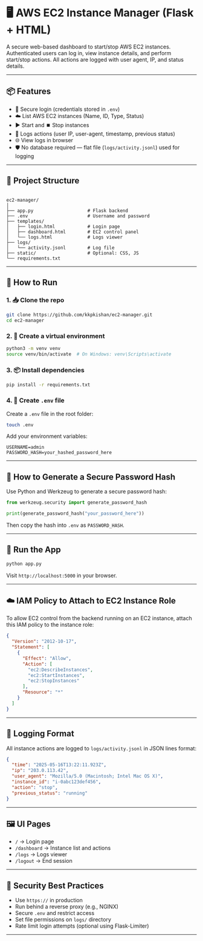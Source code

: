 # 🖥️ AWS EC2 Instance Manager (Flask + HTML)

A secure web-based dashboard to start/stop AWS EC2 instances. Authenticated users can log in, view instance details, and perform start/stop actions. All actions are logged with user agent, IP, and status details.

---

## 📦 Features

- 🔐 Secure login (credentials stored in `.env`)
- ☁️ List AWS EC2 instances (Name, ID, Type, Status)
- ▶️ Start and ⏹️ Stop instances
- 📑 Logs actions (user IP, user-agent, timestamp, previous status)
- 🌐 View logs in browser
- 🛡️ No database required — flat file (`logs/activity.jsonl`) used for logging

---

## 📁 Project Structure

```

ec2-manager/
│
├── app.py                    # Flask backend
├── .env                      # Username and password
├── templates/
│   ├── login.html            # Login page
│   ├── dashboard.html        # EC2 control panel
│   └── logs.html             # Logs viewer
├── logs/
│   └── activity.jsonl        # Log file
├── static/                   # Optional: CSS, JS
└── requirements.txt

````

---

## 🚀 How to Run

### 1. 📥 Clone the repo

```bash
git clone https://github.com/kkpkishan/ec2-manager.git
cd ec2-manager
````

### 2. 🐍 Create a virtual environment

```bash
python3 -m venv venv
source venv/bin/activate  # On Windows: venv\Scripts\activate
```

### 3. 📦 Install dependencies

```bash
pip install -r requirements.txt
```

### 4. 🧪 Create `.env` file

Create a `.env` file in the root folder:

```bash
touch .env
```

Add your environment variables:

```
USERNAME=admin
PASSWORD_HASH=your_hashed_password_here
```

---

## 🔐 How to Generate a Secure Password Hash

Use Python and Werkzeug to generate a secure password hash:

```python
from werkzeug.security import generate_password_hash

print(generate_password_hash("your_password_here"))
```

Then copy the hash into `.env` as `PASSWORD_HASH`.

---

## 🧪 Run the App

```bash
python app.py
```

Visit `http://localhost:5000` in your browser.

---

## ☁️ IAM Policy to Attach to EC2 Instance Role

To allow EC2 control from the backend running on an EC2 instance, attach this IAM policy to the instance role:

```json
{
  "Version": "2012-10-17",
  "Statement": [
    {
      "Effect": "Allow",
      "Action": [
        "ec2:DescribeInstances",
        "ec2:StartInstances",
        "ec2:StopInstances"
      ],
      "Resource": "*"
    }
  ]
}
```

---

## 📖 Logging Format

All instance actions are logged to `logs/activity.jsonl` in JSON lines format:

```json
{
  "time": "2025-05-16T13:22:11.923Z",
  "ip": "203.0.113.42",
  "user_agent": "Mozilla/5.0 (Macintosh; Intel Mac OS X)",
  "instance_id": "i-0abc123def456",
  "action": "stop",
  "previous_status": "running"
}
```

---

## 🖼️ UI Pages

* `/` → Login page
* `/dashboard` → Instance list and actions
* `/logs` → Logs viewer
* `/logout` → End session

---

## 🔐 Security Best Practices

* Use `https://` in production
* Run behind a reverse proxy (e.g., NGINX)
* Secure `.env` and restrict access
* Set file permissions on `logs/` directory
* Rate limit login attempts (optional using Flask-Limiter)

---